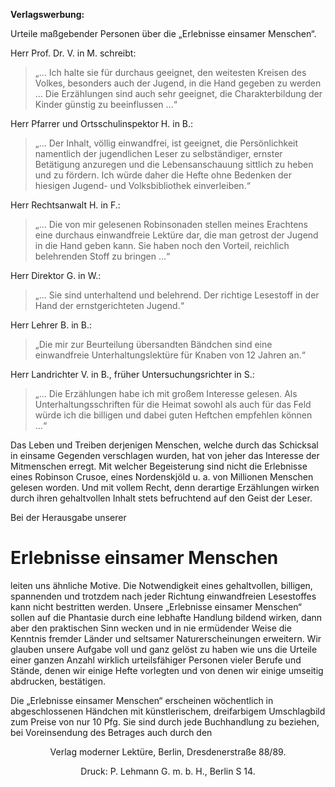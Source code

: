 __Verlagswerbung:__
 
Urteile maßgebender Personen über die „Erlebnisse einsamer Menschen“.

Herr Prof. Dr. V. in M. schreibt:

> „… Ich halte sie für durchaus geeignet, den weitesten Kreisen des Volkes, besonders auch der Jugend, in die Hand gegeben zu werden … Die Erzählungen sind auch sehr geeignet, die Charakterbildung der Kinder günstig zu beeinflussen …“

Herr Pfarrer und Ortsschulinspektor H. in B.:

> „… Der Inhalt, völlig einwandfrei, ist geeignet, die Persönlichkeit namentlich der jugendlichen Leser zu selbständiger, ernster Betätigung anzuregen und die Lebensanschauung sittlich zu heben und zu fördern. Ich würde daher die Hefte ohne Bedenken der hiesigen Jugend- und Volksbibliothek einverleiben.“

Herr Rechtsanwalt H. in F.:

> „… Die von mir gelesenen Robinsonaden stellen meines Erachtens eine durchaus einwandfreie Lektüre dar, die man getrost der Jugend in die Hand geben kann.  Sie haben noch den Vorteil, reichlich belehrenden Stoff zu bringen …“

Herr Direktor G. in W.:

> „… Sie sind unterhaltend und belehrend. Der richtige Lesestoff in der Hand der ernstgerichteten Jugend.“

Herr Lehrer B. in B.:

> „Die mir zur Beurteilung übersandten Bändchen sind eine einwandfreie Unterhaltungslektüre für Knaben von 12 Jahren an.“

Herr Landrichter V. in B., früher Untersuchungsrichter in S.:

> „… Die Erzählungen habe ich mit großem Interesse gelesen. Als Unterhaltungsschriften für die Heimat sowohl als auch für das Feld würde ich die billigen und dabei guten Heftchen empfehlen können …“

Das Leben und Treiben derjenigen Menschen, welche durch das Schicksal in
einsame Gegenden verschlagen wurden, hat von jeher das Interesse der
Mitmenschen erregt. Mit welcher Begeisterung sind nicht die Erlebnisse eines
Robinson Crusoe, eines Nordenskjöld u. a. von Millionen Menschen gelesen
worden. Und mit vollem Recht, denn derartige Erzählungen wirken durch ihren
gehaltvollen Inhalt stets befruchtend auf den Geist der Leser.

Bei der Herausgabe unserer

Erlebnisse einsamer Menschen
============================

leiten uns ähnliche Motive. Die Notwendigkeit eines gehaltvollen, billigen,
spannenden und trotzdem nach jeder Richtung einwandfreien Lesestoffes kann
nicht bestritten werden. Unsere „Erlebnisse einsamer Menschen“ sollen auf die
Phantasie durch eine lebhafte Handlung bildend wirken, dann aber den
praktischen Sinn wecken und in nie ermüdender Weise die Kenntnis fremder Länder
und seltsamer Naturerscheinungen erweitern. Wir glauben unsere Aufgabe voll und
ganz gelöst zu haben wie uns die Urteile einer ganzen Anzahl wirklich
urteilsfähiger Personen vieler Berufe und Stände, denen wir einige Hefte
vorlegten und von denen wir einige umseitig abdrucken, bestätigen.

Die „Erlebnisse einsamer Menschen“ erscheinen wöchentlich in abgeschlossenen
Händchen mit künstlerischem, dreifarbigem Umschlagbild zum Preise von nur 10
Pfg. Sie sind durch jede Buchhandlung zu beziehen, bei Voreinsendung des
Betrages auch durch den

<p style="font-weight: strong; text-align: center;">Verlag moderner Lektüre,
Berlin, Dresdenerstraße 88/89.</p>

<p style="text-align: center;">Druck: P. Lehmann G. m. b. H., Berlin S 14.</p>

